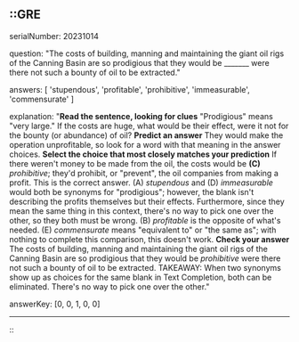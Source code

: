 ::GRE
---

serialNumber: 20231014

question: "The costs of building, manning and maintaining the giant oil rigs of the Canning Basin are so prodigious that they would be _______ were there not such a bounty of oil to be extracted."

answers: [
  'stupendous',
  'profitable',
  'prohibitive',
  'immeasurable',
  'commensurate'
]

explanation: "<strong>Read the sentence, looking for clues</strong> \"Prodigious\" means \"very large.\" If the costs are huge, what would be their effect, were it not for the bounty (or abundance) of oil? <strong>Predict an answer</strong> They would make the operation unprofitable, so look for a word with that meaning in the answer choices. <strong>Select the choice that most closely matches your prediction</strong> If there weren't money to be made from the oil, the costs would be <strong>(C) </strong><i>prohibitive</i>; they'd prohibit, or \"prevent\", the oil companies from making a profit. This is the correct answer. (A) <i>stupendous</i> and (D) <i>immeasurable </i>would both be synonyms for \"prodigious\"; however, the blank isn't describing the profits themselves but their effects. Furthermore, since they mean the same thing in this context, there's no way to pick one over the other, so they both must be wrong. (B) <i>profitable</i> is the opposite of what's needed. (E) <i>commensurate</i> means \"equivalent to\" or \"the same as\"; with nothing to complete this comparison, this doesn't work. <strong>Check your answer</strong> The costs of building, manning and maintaining the giant oil rigs of the Canning Basin are so prodigious that they would be <i>prohibitive</i> were there not such a bounty of oil to be extracted. TAKEAWAY: When two synonyms show up as choices for the same blank in Text Completion, both can be eliminated. There's no way to pick one over the other."

answerKey: [0, 0, 1, 0, 0]

---
::